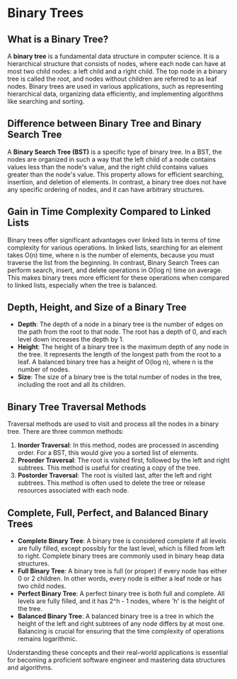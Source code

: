 # Binary Trees

## What is a Binary Tree?
A **binary tree** is a fundamental data structure in computer science. It is a hierarchical structure that consists of nodes, where each node can have at most two child nodes: a left child and a right child. The top node in a binary tree is called the root, and nodes without children are referred to as leaf nodes. Binary trees are used in various applications, such as representing hierarchical data, organizing data efficiently, and implementing algorithms like searching and sorting.

## Difference between Binary Tree and Binary Search Tree
A **Binary Search Tree (BST)** is a specific type of binary tree. In a BST, the nodes are organized in such a way that the left child of a node contains values less than the node's value, and the right child contains values greater than the node's value. This property allows for efficient searching, insertion, and deletion of elements. In contrast, a binary tree does not have any specific ordering of nodes, and it can have arbitrary structures.

## Gain in Time Complexity Compared to Linked Lists
Binary trees offer significant advantages over linked lists in terms of time complexity for various operations. In linked lists, searching for an element takes O(n) time, where n is the number of elements, because you must traverse the list from the beginning. In contrast, Binary Search Trees can perform search, insert, and delete operations in O(log n) time on average. This makes binary trees more efficient for these operations when compared to linked lists, especially when the tree is balanced.

## Depth, Height, and Size of a Binary Tree
- **Depth**: The depth of a node in a binary tree is the number of edges on the path from the root to that node. The root has a depth of 0, and each level down increases the depth by 1.
- **Height**: The height of a binary tree is the maximum depth of any node in the tree. It represents the length of the longest path from the root to a leaf. A balanced binary tree has a height of O(log n), where n is the number of nodes.
- **Size**: The size of a binary tree is the total number of nodes in the tree, including the root and all its children.

## Binary Tree Traversal Methods
Traversal methods are used to visit and process all the nodes in a binary tree. There are three common methods:
1. **Inorder Traversal**: In this method, nodes are processed in ascending order. For a BST, this would give you a sorted list of elements.
2. **Preorder Traversal**: The root is visited first, followed by the left and right subtrees. This method is useful for creating a copy of the tree.
3. **Postorder Traversal**: The root is visited last, after the left and right subtrees. This method is often used to delete the tree or release resources associated with each node.

## Complete, Full, Perfect, and Balanced Binary Trees
- **Complete Binary Tree**: A binary tree is considered complete if all levels are fully filled, except possibly for the last level, which is filled from left to right. Complete binary trees are commonly used in binary heap data structures.
- **Full Binary Tree**: A binary tree is full (or proper) if every node has either 0 or 2 children. In other words, every node is either a leaf node or has two child nodes.
- **Perfect Binary Tree**: A perfect binary tree is both full and complete. All levels are fully filled, and it has 2^h - 1 nodes, where 'h' is the height of the tree.
- **Balanced Binary Tree**: A balanced binary tree is a tree in which the height of the left and right subtrees of any node differs by at most one. Balancing is crucial for ensuring that the time complexity of operations remains logarithmic.

Understanding these concepts and their real-world applications is essential for becoming a proficient software engineer and mastering data structures and algorithms.
